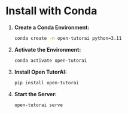 
# Install with Conda

1. **Create a Conda Environment:**

   ```bash
   conda create -n open-tutorai python=3.11
   ```

2. **Activate the Environment:**

   ```bash
   conda activate open-tutorai
   ```

3. **Install Open TutorAI:**

   ```bash
   pip install open-tutorai
   ```

4. **Start the Server:**

   ```bash
   open-tutorai serve
   ```

